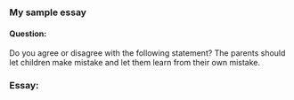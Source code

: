 ### My sample essay

#### Question:

Do you agree or disagree with the following statement?
The parents should let children make mistake and let them learn from their own mistake.

### Essay:


